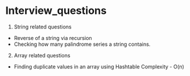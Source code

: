 # Interview_questions

1. String related questions
  - Reverse of a string via recursion
  - Checking how many palindrome series a string contains.

2. Array related questions
  - Finding duplicate values in an array using Hashtable
      Complexity - O(n)
